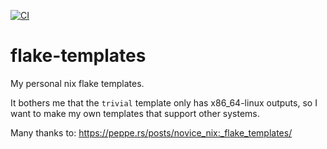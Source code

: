 [![CI](https://github.com/n8henrie/flake-templates/actions/workflows/ci.yml/badge.svg)](https://github.com/n8henrie/flake-templates/actions/workflows/ci.yml)

# flake-templates

My personal nix flake templates.

It bothers me that the `trivial` template only has x86_64-linux outputs, so I
want to make my own templates that support other systems.

Many thanks to: https://peppe.rs/posts/novice_nix:_flake_templates/
